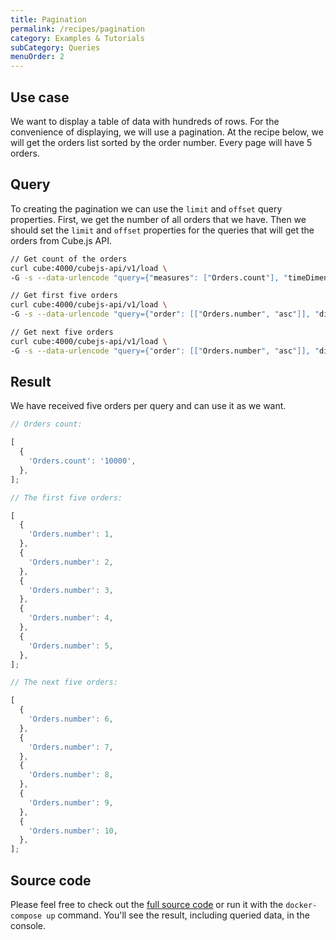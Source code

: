 ```yaml
---
title: Pagination
permalink: /recipes/pagination
category: Examples & Tutorials
subCategory: Queries
menuOrder: 2
---
```


## Use case

We want to display a table of data with hundreds of rows. For the convenience of
displaying, we will use a pagination. At the recipe below, we will get the
orders list sorted by the order number. Every page will have 5 orders.

## Query

To creating the pagination we can use the `limit` and `offset` query properties.
First, we get the number of all orders that we have. Then we should set the
`limit` and `offset` properties for the queries that will get the orders from
Cube.js API.

```bash
// Get count of the orders
curl cube:4000/cubejs-api/v1/load \
-G -s --data-urlencode "query={"measures": ["Orders.count"], "timeDimensions": [{"dimension": "Orders.createdAt"}]}"
```

```bash
// Get first five orders
curl cube:4000/cubejs-api/v1/load \
-G -s --data-urlencode "query={"order": [["Orders.number", "asc"]], "dimensions": ["Orders.number"], "limit": 5}"
```

```bash
// Get next five orders
curl cube:4000/cubejs-api/v1/load \
-G -s --data-urlencode "query={"order": [["Orders.number", "asc"]], "dimensions": ["Orders.number"], "limit": 5, "offset": 5}"
```

## Result

We have received five orders per query and can use it as we want.

```javascript
// Orders count:

[
  {
    'Orders.count': '10000',
  },
];
```

```javascript
// The first five orders:

[
  {
    'Orders.number': 1,
  },
  {
    'Orders.number': 2,
  },
  {
    'Orders.number': 3,
  },
  {
    'Orders.number': 4,
  },
  {
    'Orders.number': 5,
  },
];
```

```javascript
// The next five orders:

[
  {
    'Orders.number': 6,
  },
  {
    'Orders.number': 7,
  },
  {
    'Orders.number': 8,
  },
  {
    'Orders.number': 9,
  },
  {
    'Orders.number': 10,
  },
];
```

## Source code

Please feel free to check out the
[full source code](https://github.com/cube-js/cube.js/tree/master/examples/recipes/pagination)
or run it with the `docker-compose up` command. You'll see the result, including
queried data, in the console.
